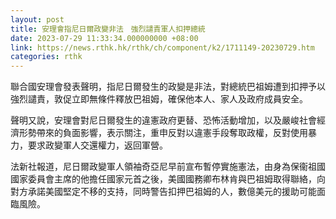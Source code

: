 ```yaml
---
layout: post
title: 安理會指尼日爾政變非法　強烈譴責軍人扣押總統
date: 2023-07-29 11:33:34.000000000 +08:00
link: https://news.rthk.hk/rthk/ch/component/k2/1711149-20230729.htm
categories: rthk
---
```


聯合國安理會發表聲明，指尼日爾發生的政變是非法，對總統巴祖姆遭到扣押予以強烈譴責，敦促立即無條件釋放巴祖姆，確保他本人、家人及政府成員安全。

聲明又說，安理會對尼日爾發生的違憲政府更替、恐怖活動增加，以及嚴峻社會經濟形勢帶來的負面影響，表示關注，重申反對以違憲手段奪取政權，反對使用暴力，要求政變軍人交還權力，返回軍營。

法新社報道，尼日爾政變軍人領袖奇亞尼早前宣布暫停實施憲法，由身為保衞祖國國家委員會主席的他擔任國家元首之後，美國國務卿布林肯與巴祖姆取得聯絡，向對方承諾美國堅定不移的支持，同時警告扣押巴祖姆的人，數億美元的援助可能面臨風險。
